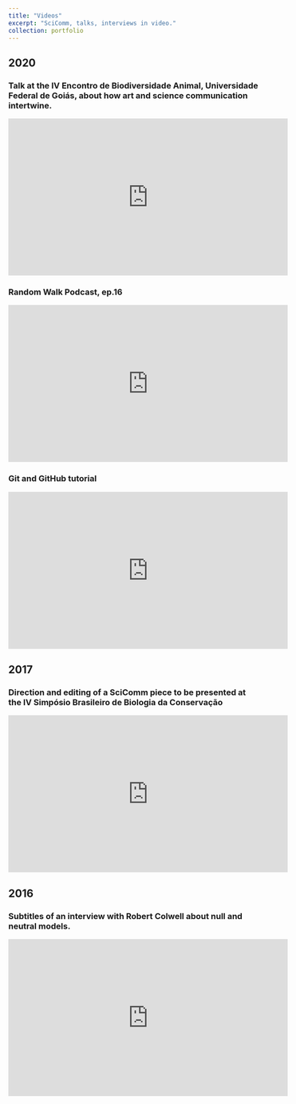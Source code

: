 ```yaml
---
title: "Videos"
excerpt: "SciComm, talks, interviews in video."
collection: portfolio
---
```


## 2020 
### Talk at the IV Encontro de Biodiversidade Animal, Universidade Federal de Goiás, about how art and science communication intertwine.  
<iframe width="560" height="315" src="https://www.youtube.com/embed/zPGXKA_N-QI" frameborder="0" allow="accelerometer; autoplay; clipboard-write; encrypted-media; gyroscope; picture-in-picture" allowfullscreen></iframe>  


### Random Walk Podcast, ep.16  
<iframe width="560" height="315" src="https://www.youtube.com/embed/zFINu-j-aZA" frameborder="0" allow="accelerometer; autoplay; clipboard-write; encrypted-media; gyroscope; picture-in-picture" allowfullscreen></iframe>  


### Git and GitHub tutorial
<iframe width="560" height="315" src="https://www.youtube.com/embed/c5hM6rKMUjw" frameborder="0" allow="accelerometer; autoplay; clipboard-write; encrypted-media; gyroscope; picture-in-picture" allowfullscreen></iframe>  


## 2017
###  Direction and editing of a SciComm piece to be presented at the IV Simpósio Brasileiro de Biologia da Conservação  
<iframe width="560" height="315" src="https://www.youtube.com/embed/LAjMzIfqndg" frameborder="0" allow="accelerometer; autoplay; clipboard-write; encrypted-media; gyroscope; picture-in-picture" allowfullscreen></iframe>  


## 2016
### Subtitles of an interview with Robert Colwell about null and neutral models.
<iframe width="560" height="315" src="https://www.youtube.com/embed/MDwufRROlps" frameborder="0" allow="accelerometer; autoplay; clipboard-write; encrypted-media; gyroscope; picture-in-picture" allowfullscreen></iframe>
